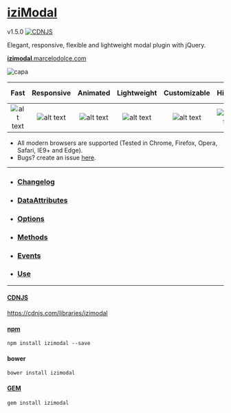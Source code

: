 # [iziModal](http://izimodal.dolce.ninja)
v1.5.0
[![CDNJS](https://img.shields.io/cdnjs/v/izimodal.svg)](https://cdnjs.com/libraries/izimodal)

Elegant, responsive, flexible and lightweight modal plugin with jQuery.

[**izimodal**.marcelodolce.com](http://izimodal.marcelodolce.com)

![capa](http://i.imgur.com/TPdnES8.png)

[logo]: http://i.imgur.com/hCYIhep.png "Check icon"

[new]: http://i.imgur.com/41zuVDk.png "New label"
[bug]: http://i.imgur.com/92lu4ln.png "Bug label"

Fast | Responsive | Animated | Lightweight | Customizable | History | Group Mode | Retina
:-----: | :-----: | :-----: | :-----: | :-----: | :-----: | :-----: | :-----: 
![alt text][logo] | ![alt text][logo] | ![alt text][logo] | ![alt text][logo] | ![alt text][logo] | ![alt text][logo] | ![alt text][logo] | ![alt text][logo]


- All modern browsers are supported (Tested in Chrome, Firefox, Opera, Safari, IE9+ and Edge).
- Bugs? create an issue [here](https://github.com/dolce/iziModal/issues).


___
- ### [Changelog](http://izimodal.marcelodolce.com/#Changelog)
- ### [DataAttributes](http://izimodal.marcelodolce.com/#DataAttributes)
- ### [Options](http://izimodal.marcelodolce.com/#Options)
- ### [Methods](http://izimodal.marcelodolce.com/#Methods)
- ### [Events](http://izimodal.marcelodolce.com/#Events)
- ### [Use](http://izimodal.marcelodolce.com/#Start)
___
#### [CDNJS](https://cdnjs.com/libraries/izimodal)
https://cdnjs.com/libraries/izimodal

#### [npm](https://www.npmjs.com/package/izimodal)
```
npm install izimodal --save
```

#### bower
```
bower install izimodal
```

#### [GEM](https://github.com/elitenomad/izimodal)
```
gem install izimodal
```



